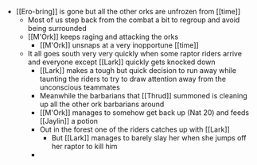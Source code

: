 - [[Ero-bring]] is gone but all the other orks are unfrozen from [[time]]
	- Most of us step back from the combat a bit to regroup and avoid being surrounded
	- [[M'Ork]] keeps raging and attacking the orks
		- [[M'Ork]] unsnaps at a very inopportune [[time]]
	- It all goes south very very quickly when some raptor riders arrive and everyone except [[Lark]] quickly gets knocked down
		- [[Lark]] makes a tough but quick decision to run away while taunting the riders to try to draw attention away from the unconscious teammates
		- Meanwhile the barbarians that [[Thrud]] summoned is cleaning up all the other ork barbarians around
		- [[M'Ork]] manages to somehow get back up (Nat 20) and feeds [[Jaylin]] a potion
		- Out in the forest one of the riders catches up with [[Lark]]
			- But [[Lark]] manages to barely slay her when she jumps off her raptor to kill him
		-